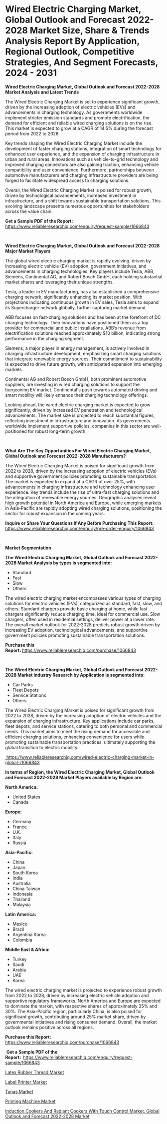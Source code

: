 <p><h1>Wired Electric Charging Market, Global Outlook and Forecast 2022-2028 Market Size, Share & Trends Analysis Report By Application, Regional Outlook, Competitive Strategies, And Segment Forecasts, 2024 - 2031</h1></p><p><strong>Wired Electric Charging Market, Global Outlook and Forecast 2022-2028 Market Analysis and Latest Trends</strong></p>
<p><p>The Wired Electric Charging Market is set to experience significant growth, driven by the increasing adoption of electric vehicles (EVs) and advancements in charging technology. As governments worldwide implement stricter emission standards and promote electrification, the demand for efficient and reliable wired charging solutions is on the rise. This market is expected to grow at a CAGR of 14.5% during the forecast period from 2022 to 2028.</p><p>Key trends shaping the Wired Electric Charging Market include the development of faster charging stations, integration of smart technology for enhanced user experience, and the expansion of charging infrastructure in urban and rural areas. Innovations such as vehicle-to-grid technology and improved charging connectors are also gaining traction, enhancing vehicle compatibility and user convenience. Furthermore, partnerships between automotive manufacturers and charging infrastructure providers are being forged to facilitate widespread access to charging solutions. </p><p>Overall, the Wired Electric Charging Market is poised for robust growth, driven by technological advancements, increased investment in infrastructure, and a shift towards sustainable transportation solutions. This evolving landscape presents numerous opportunities for stakeholders across the value chain.</p></p>
<p><strong>Get a Sample PDF of the Report:&nbsp;</strong> <a href="https://www.reliableresearchiq.com/enquiry/request-sample/1066843">https://www.reliableresearchiq.com/enquiry/request-sample/1066843</a></p>
<p>&nbsp;</p>
<p><strong>Wired Electric Charging Market, Global Outlook and Forecast 2022-2028 Major Market Players</strong></p>
<p><p>The global wired electric charging market is rapidly evolving, driven by increasing electric vehicle (EV) adoption, government initiatives, and advancements in charging technologies. Key players include Tesla, ABB, Siemens, Continental AG, and Robert Bosch GmbH, each holding substantial market shares and leveraging their unique strengths.</p><p>Tesla, a leader in EV manufacturing, has also established a comprehensive charging network, significantly enhancing its market position. With projections indicating continuous growth in EV sales, Tesla aims to expand its Supercharger network globally, further capturing market demand.</p><p>ABB focuses on fast-charging solutions and has been at the forefront of DC charging technology. Their innovations have positioned them as a top provider for commercial and public installations. ABB’s revenue from electrification solutions reached approximately $10 billion, indicating strong performance in the charging segment.</p><p>Siemens, a major player in energy management, is actively involved in charging infrastructure development, emphasizing smart charging solutions that integrate renewable energy sources. Their commitment to sustainability is expected to drive future growth, with anticipated expansion into emerging markets.</p><p>Continental AG and Robert Bosch GmbH, both prominent automotive suppliers, are investing in wired charging solutions to support the burgeoning EV market. Continental's push towards automated driving and smart mobility will likely enhance their charging technology offerings.</p><p>Looking ahead, the wired electric charging market is expected to grow significantly, driven by increased EV penetration and technological advancements. The market size is projected to reach substantial figures, reflecting investment in infrastructure and innovation. As governments worldwide implement supportive policies, companies in this sector are well-positioned for robust long-term growth.</p></p>
<p>&nbsp;</p>
<p><strong>What Are The Key Opportunities For Wired Electric Charging Market, Global Outlook and Forecast 2022-2028 Manufacturers?</strong></p>
<p><p>The Wired Electric Charging Market is poised for significant growth from 2022 to 2028, driven by the increasing adoption of electric vehicles (EVs) and supportive government policies promoting sustainable transportation. The market is expected to expand at a CAGR of over 25%, with advancements in charging infrastructure and technology enhancing user experience. Key trends include the rise of ultra-fast charging solutions and the integration of renewable energy sources. Geographic analyses reveal high growth potential in North America and Europe, while emerging markets in Asia-Pacific are rapidly adopting wired charging solutions, positioning the sector for robust expansion in the coming years.</p></p>
<p><strong>Inquire or Share Your Questions If Any Before Purchasing This Report:</strong> <a href="https://www.reliableresearchiq.com/enquiry/pre-order-enquiry/1066843">https://www.reliableresearchiq.com/enquiry/pre-order-enquiry/1066843</a></p>
<p>&nbsp;</p>
<p><strong>Market Segmentation</strong></p>
<p><strong>The Wired Electric Charging Market, Global Outlook and Forecast 2022-2028 Market Analysis by types is segmented into:</strong></p>
<p><ul><li>Standard</li><li>Fast</li><li>Slow</li><li>Others</li></ul></p>
<p><p>The wired electric charging market encompasses various types of charging solutions for electric vehicles (EVs), categorized as standard, fast, slow, and others. Standard chargers provide basic charging at home, while fast chargers significantly reduce charging time, ideal for commercial use. Slow chargers, often used in residential settings, deliver power at a lower rate. The overall market outlook for 2022-2028 predicts robust growth driven by increasing EV adoption, technological advancements, and supportive government policies promoting sustainable transportation solutions.</p></p>
<p><strong>Purchase this Report:&nbsp;</strong><a href="https://www.reliableresearchiq.com/purchase/1066843">https://www.reliableresearchiq.com/purchase/1066843</a></p>
<p>&nbsp;</p>
<p><strong>The Wired Electric Charging Market, Global Outlook and Forecast 2022-2028 Market Industry Research by Application is segmented into:</strong></p>
<p><ul><li>Car Parks</li><li>Fleet Depots</li><li>Service Stations</li><li>Others</li></ul></p>
<p><p>The Wired Electric Charging Market is poised for significant growth from 2022 to 2028, driven by the increasing adoption of electric vehicles and the expansion of charging infrastructure. Key applications include car parks, fleet depots, and service stations, catering to both personal and commercial needs. This market aims to meet the rising demand for accessible and efficient charging solutions, enhancing convenience for users while promoting sustainable transportation practices, ultimately supporting the global transition to electric mobility.</p></p>
<p><a href="https://www.reliableresearchiq.com/wired-electric-charging-market-in-global-r1066843">&nbsp;https://www.reliableresearchiq.com/wired-electric-charging-market-in-global-r1066843</a></p>
<p><strong>In terms of Region, the Wired Electric Charging Market, Global Outlook and Forecast 2022-2028 Market Players available by Region are:</strong></p>
<p>
    <p> <strong> North America: </strong>
        <ul>
            <li>United States</li>
            <li>Canada</li>
        </ul>
        </p> 
    <p> <strong> Europe: </strong>
        <ul>
            <li>Germany</li>
            <li>France</li>
            <li>U.K.</li>
            <li>Italy</li>
            <li>Russia</li>
        </ul>
        </p> 
    <p> <strong> Asia-Pacific: </strong>
        <ul>
            <li>China</li>
            <li>Japan</li>
            <li>South Korea</li>
            <li>India</li>
            <li>Australia</li>
            <li>China Taiwan</li>
            <li>Indonesia</li>
            <li>Thailand</li>
            <li>Malaysia</li>
        </ul>
        </p> 
    <p> <strong> Latin America: </strong>
        <ul>
            <li>Mexico</li>
            <li>Brazil</li>
            <li>Argentina Korea</li>
            <li>Colombia</li>
        </ul>
        </p> 
    <p> <strong> Middle East & Africa: </strong>
        <ul>
            <li>Turkey</li>
            <li>Saudi</li>
            <li>Arabia</li>
            <li>UAE</li>
            <li>Korea</li>
        </ul>
    </p>
    </p>
<p><p>The wired electric charging market is projected to experience robust growth from 2022 to 2028, driven by increasing electric vehicle adoption and supportive regulatory frameworks. North America and Europe are expected to dominate the market, with respective shares of approximately 35% and 30%. The Asia-Pacific region, particularly China, is also poised for significant growth, contributing around 25% market share, driven by governmental initiatives and rising consumer demand. Overall, the market outlook remains positive across all regions.</p></p>
<p><strong>Purchase this Report: </strong><a href="https://www.reliableresearchiq.com/purchase/1066843">https://www.reliableresearchiq.com/purchase/1066843</a></p>
<p>&nbsp;<strong>Get a Sample PDF of the Report:&nbsp;&nbsp;</strong><a href="https://www.reliableresearchiq.com/enquiry/request-sample/1066843">https://www.reliableresearchiq.com/enquiry/request-sample/1066843</a></p>
<p><strong></strong></p>
<p><p><a href="https://issuu.com/reportprime-2/docs/latex-rubber-thread-market-size-203_711e729029a77c">Latex Rubber Thread Market</a></p><p><a href="https://www.linkedin.com/pulse/strategic-roadmap-global-label-printer-market-insights-opportunities-xtsgf?trackingId=udLgYjDfQ%2F%2BcM6N7kX4FUw%3D%3D">Label Printer Market</a></p><p><a href="https://medium.com/@ayuzak9/the-tunas-market-industry-provides-a-comprehensive-and-current-analysis-of-the-sector-covering-b24dc7a93261">Tunas Market</a></p><p><a href="https://www.linkedin.com/pulse/printing-machine-market-trends-growth-outlook-2024-2031-growizr-ni4df?trackingId=mSAcXds8QaOUKX09S4KcSQ%3D%3D">Printing Machine Market</a></p><p><a href="https://github.com/Annahawkins697/Market-Research-Report-List-1/blob/main/induction-cookers-and-radiant-cookers-with-touch-control-market-global-outlook-and-forecast-2022-2028-market.md">Induction Cookers And Radiant Cookers With Touch Control Market, Global Outlook and Forecast 2022-2028 Market</a></p></p>